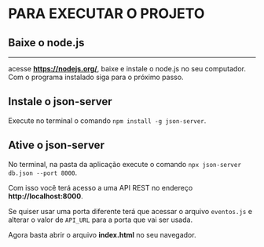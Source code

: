 # PARA EXECUTAR O PROJETO


## Baixe o node.js
---
acesse **https://nodejs.org/**, baixe e instale o node.js no seu computador. Com o programa instalado siga para o próximo passo.

## Instale o json-server
Execute no terminal o comando `npm install -g json-server`.

## Ative o json-server
No terminal, na pasta da aplicação execute o comando `npx json-server db.json --port 8000`.

Com isso você terá acesso a uma API REST no endereço **http://localhost:8000**.

Se quiser usar uma porta diferente terá que acessar o arquivo `eventos.js` e alterar o valor de `API_URL` para a porta que vai ser usada.

Agora basta abrir o arquivo **index.html** no seu navegador.